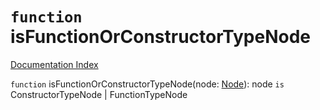 # `function` isFunctionOrConstructorTypeNode

[Documentation Index](../README.md)

`function` isFunctionOrConstructorTypeNode(node: [Node](../interface.Node/README.md)): node `is` ConstructorTypeNode | FunctionTypeNode

